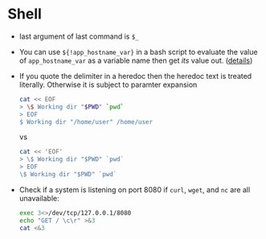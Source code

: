 # Shell

- last argument of last command is `$_`

- You can use `${!app_hostname_var}` in a bash script to evaluate the value of `app_hostname_var` as a variable name then get _its_ value out. ([details](https://www.gnu.org/software/bash/manual/html_node/Shell-Parameter-Expansion.html))

- If you quote the delimiter in a heredoc then the heredoc text is treated literally. Otherwise it is subject to paramter expansion

  ```sh
  cat << EOF
  > \$ Working dir "$PWD" `pwd`
  > EOF
  $ Working dir "/home/user" /home/user
  ```

  vs

  ```sh
  cat << 'EOF'
  > \$ Working dir "$PWD" `pwd`
  > EOF
  \$ Working dir "$PWD" `pwd`
  ```

- Check if a system is listening on port 8080 if `curl`, `wget`, and `nc` are all unavailable:

  ```sh
  exec 3<>/dev/tcp/127.0.0.1/8080
  echo "GET / \c\r" >&3
  cat <&3
  ```
